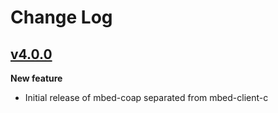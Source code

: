 # Change Log

## [v4.0.0](https://github.com/ARMmbed/mbed-coap/releases/tag/v4.0.0)

**New feature**

 - Initial release of mbed-coap separated from mbed-client-c
